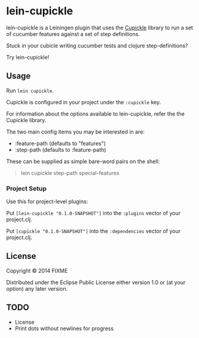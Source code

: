 # lein-cupickle

lein-cupickle is a Leiningen plugin that uses the [Cupickle](https://github.com/MyPost/cupickle)
library to run a set of cucumber features against a set of step definitions.

Stuck in your cubicle writing cucumber tests and clojure step-definitions?

Try lein-cupickle!


## Usage

Run `lein cupickle`.

Cupickle is configured in your project under the `:cupickle` key.

For information about the options available to lein-cupickle, refer
the the Cupickle library.

The two main config items you may be interested in are:

* :feature-path (defaults to "features")
* :step-path    (defaults to :feature-path)

These can be supplied as simple bare-word pairs on the shell:

> lein cupickle step-path special-features


### Project Setup

Use this for project-level plugins:

Put `[lein-cupickle "0.1.0-SNAPSHOT"]` into the `:plugins` vector of your project.clj.

Put `[cupickle "0.1.0-SNAPSHOT"]` into the `:dependencies` vector of your project.clj.


## License

Copyright © 2014 FIXME

Distributed under the Eclipse Public License either version 1.0 or (at
your option) any later version.


## TODO

* License
* Print dots without newlines for progress
